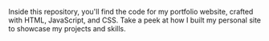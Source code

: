 Inside this repository, you'll find the code for my portfolio website, crafted with HTML, JavaScript, and CSS.
Take a peek at how I built my personal site to showcase my projects and skills.
